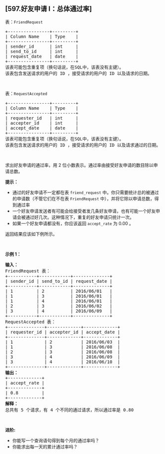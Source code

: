 ## [597.好友申请 I：总体通过率]
<p>表：<code>FriendRequest</code></p>

<pre>
+----------------+---------+
| Column Name    | Type    |
+----------------+---------+
| sender_id      | int     |
| send_to_id     | int     |
| request_date   | date    |
+----------------+---------+
该表可能包含重复项（换句话说，在SQL中，该表没有主键）。
该表包含发送请求的用户的 ID ，接受请求的用户的 ID 以及请求的日期。
</pre>

<p>&nbsp;</p>

<p>表：<code>RequestAccepted</code></p>

<pre>
+----------------+---------+
| Column Name    | Type    |
+----------------+---------+
| requester_id   | int     |
| accepter_id    | int     |
| accept_date    | date    |
+----------------+---------+
该表可能包含重复项（换句话说，在SQL中，该表没有主键）。
该表包含发送请求的用户的 ID ，接受请求的用户的 ID 以及请求通过的日期。</pre>

<p>&nbsp;</p>

<p>求出好友申请的通过率，用 2 位小数表示。通过率由接受好友申请的数目除以申请总数。</p>

<p><strong>提示：</strong></p>

<ul>
	<li>通过的好友申请不一定都在表&nbsp;<code>friend_request</code>&nbsp;中。你只需要统计总的被通过的申请数（不管它们在不在表&nbsp;<code>FriendRequest</code>&nbsp;中），并将它除以申请总数，得到通过率</li>
	<li>一个好友申请发送者有可能会给接受者发几条好友申请，也有可能一个好友申请会被通过好几次。这种情况下，重复的好友申请只统计一次。</li>
	<li>如果一个好友申请都没有，你应该返回&nbsp;<code>accept_rate</code>&nbsp;为 0.00 。</li>
</ul>

<p>返回结果应该如下例所示。</p>

<p>&nbsp;</p>

<p><strong>示例 1：</strong></p>

<pre>
<strong>输入：</strong>
FriendRequest 表：
+-----------+------------+--------------+
| sender_id | send_to_id | request_date |
+-----------+------------+--------------+
| 1         | 2          | 2016/06/01   |
| 1         | 3          | 2016/06/01   |
| 1         | 4          | 2016/06/01   |
| 2         | 3          | 2016/06/02   |
| 3         | 4          | 2016/06/09   |
+-----------+------------+--------------+
RequestAccepted 表：
+--------------+-------------+-------------+
| requester_id | accepter_id | accept_date |
+--------------+-------------+-------------+
| 1            | 2           | 2016/06/03  |
| 1            | 3           | 2016/06/08  |
| 2            | 3           | 2016/06/08  |
| 3            | 4           | 2016/06/09  |
| 3            | 4           | 2016/06/10  |
+--------------+-------------+-------------+
<strong>输出：</strong>
+-------------+
| accept_rate |
+-------------+
| 0.8         |
+-------------+
<strong>解释：</strong>
总共有 5 个请求，有 4 个不同的通过请求，所以通过率是 0.80</pre>

<p>&nbsp;</p>

<p><strong>进阶:</strong></p>

<ul>
	<li>你能写一个查询语句得到每个月的通过率吗？</li>
	<li>你能求出每一天的累计通过率吗？</li>
</ul>
